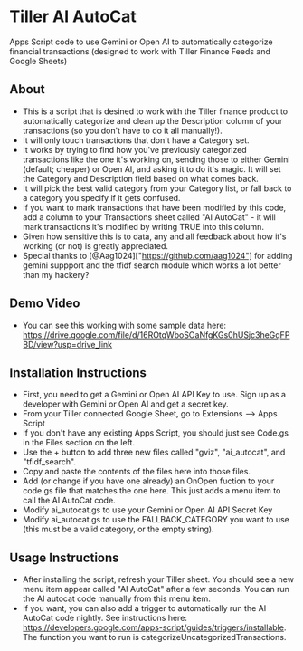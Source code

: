 # Tiller AI AutoCat
Apps Script code to use Gemini or Open AI to automatically categorize financial transactions (designed to work with Tiller Finance Feeds and Google Sheets)

## About
- This is a script that is desined to work with the Tiller finance product to automatically categorize and clean up the Description column of your transactions (so you don't have to do it all manually!).
- It will only touch transactions that don't have a Category set.
- It works by trying to find how you've previously categorized transactions like the one it's working on, sending those to either Gemini (default; cheaper) or Open AI, and asking it to do it's magic.  It will set the Category and Description field based on what comes back.
- It will pick the best valid category from your Category list, or fall back to a category you specify if it gets confused.
- If you want to mark transactions that have been modified by this code, add a column to your Transactions sheet called "AI AutoCat" - it will mark transactions it's modified by writing TRUE into this column.
- Given how sensitive this is to data, any and all feedback about how it's working (or not) is greatly appreciated.
- Special thanks to [@Aag1024]["https://github.com/aag1024"] for adding gemini suppport and the tfidf search module which works a lot better than my hackery?

## Demo Video
- You can see this working with some sample data here: https://drive.google.com/file/d/16ROtqWboSOaNfgKGs0hUSjc3heGqFPBD/view?usp=drive_link

## Installation Instructions
- First, you need to get a Gemini or Open AI API Key to use.  Sign up as a developer with Gemini or Open AI and get a secret key.
- From your Tiller connected Google Sheet, go to Extensions --> Apps Script
- If you don't have any existing Apps Script, you should just see Code.gs in the Files section on the left.
- Use the + button to add three new files called "gviz", "ai_autocat", and "tfidf_search".
- Copy and paste the contents of the files here into those files.
- Add (or change if you have one already) an OnOpen fuction to your code.gs file that matches the one here.  This just adds a menu item to call the AI AutoCat code.
- Modify ai_autocat.gs to use your Gemini or Open AI API Secret Key
- Modify ai_autocat.gs to use the FALLBACK_CATEGORY you want to use (this must be a valid category, or the empty string).

## Usage Instructions
- After installing the script, refresh your Tiller sheet.  You should see a new menu item appear called "AI AutoCat" after a few seconds.  You can run the AI autocat code manually from this menu item.
- If you want, you can also add a trigger to automatically run the AI AutoCat code nightly.  See instructions here: https://developers.google.com/apps-script/guides/triggers/installable.  The function you want to run is categorizeUncategorizedTransactions.

